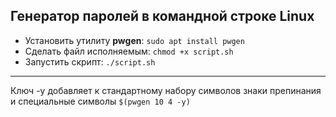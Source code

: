 ## Генератор паролей в командной строке Linux

- Установить утилиту **pwgen**:
` sudo apt install pwgen `
- Сделать файл исполняемым:
` chmod +x script.sh  `
-  Запустить скрипт:
` ./script.sh `
---
Ключ -y добавляет к стандартному набору символов знаки препинания и специальные символы
` $(pwgen 10 4 -y) `
